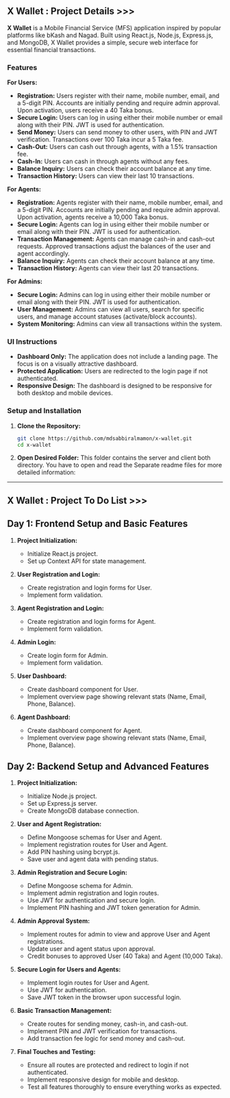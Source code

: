 ## X Wallet : Project Details >>>

**X Wallet** is a Mobile Financial Service (MFS) application inspired by popular platforms like bKash and Nagad. Built using React.js, Node.js, Express.js, and MongoDB, X Wallet provides a simple, secure web interface for essential financial transactions.

### Features

**For Users:**
- **Registration:** Users register with their name, mobile number, email, and a 5-digit PIN. Accounts are initially pending and require admin approval. Upon activation, users receive a 40 Taka bonus.
- **Secure Login:** Users can log in using either their mobile number or email along with their PIN. JWT is used for authentication.
- **Send Money:** Users can send money to other users, with PIN and JWT verification. Transactions over 100 Taka incur a 5 Taka fee.
- **Cash-Out:** Users can cash out through agents, with a 1.5% transaction fee.
- **Cash-In:** Users can cash in through agents without any fees.
- **Balance Inquiry:** Users can check their account balance at any time.
- **Transaction History:** Users can view their last 10 transactions.

**For Agents:**
- **Registration:** Agents register with their name, mobile number, email, and a 5-digit PIN. Accounts are initially pending and require admin approval. Upon activation, agents receive a 10,000 Taka bonus.
- **Secure Login:** Agents can log in using either their mobile number or email along with their PIN. JWT is used for authentication.
- **Transaction Management:** Agents can manage cash-in and cash-out requests. Approved transactions adjust the balances of the user and agent accordingly.
- **Balance Inquiry:** Agents can check their account balance at any time.
- **Transaction History:** Agents can view their last 20 transactions.

**For Admins:**
- **Secure Login:** Admins can log in using either their mobile number or email along with their PIN. JWT is used for authentication.
- **User Management:** Admins can view all users, search for specific users, and manage account statuses (activate/block accounts).
- **System Monitoring:** Admins can view all transactions within the system.

### UI Instructions
- **Dashboard Only:** The application does not include a landing page. The focus is on a visually attractive dashboard.
- **Protected Application:** Users are redirected to the login page if not authenticated.
- **Responsive Design:** The dashboard is designed to be responsive for both desktop and mobile devices.

### Setup and Installation
1. **Clone the Repository:**
   ```sh
   git clone https://github.com/mdsabbiralmamon/x-wallet.git
   cd x-wallet
   ```
2. **Open Desired Folder:**
This folder contains the server and client both directory. You have to open and read the Separate readme files for more detailed information:
---

## X Wallet : Project To Do List >>>

## Day 1: Frontend Setup and Basic Features


1. **Project Initialization:**
   - Initialize React.js project.
   - Set up Context API for state management.

2. **User Registration and Login:**
   - Create registration and login forms for User.
   - Implement form validation.


3. **Agent Registration and Login:**
   - Create registration and login forms for Agent.
   - Implement form validation.

4. **Admin Login:**
   - Create login form for Admin.
   - Implement form validation.


5. **User Dashboard:**
   - Create dashboard component for User.
   - Implement overview page showing relevant stats (Name, Email, Phone, Balance).

6. **Agent Dashboard:**
   - Create dashboard component for Agent.
   - Implement overview page showing relevant stats (Name, Email, Phone, Balance).

## Day 2: Backend Setup and Advanced Features


1. **Project Initialization:**
   - Initialize Node.js project.
   - Set up Express.js server.
   - Create MongoDB database connection.

2. **User and Agent Registration:**
   - Define Mongoose schemas for User and Agent.
   - Implement registration routes for User and Agent.
   - Add PIN hashing using bcrypt.js.
   - Save user and agent data with pending status.


3. **Admin Registration and Secure Login:**
   - Define Mongoose schema for Admin.
   - Implement admin registration and login routes.
   - Use JWT for authentication and secure login.
   - Implement PIN hashing and JWT token generation for Admin.

4. **Admin Approval System:**
   - Implement routes for admin to view and approve User and Agent registrations.
   - Update user and agent status upon approval.
   - Credit bonuses to approved User (40 Taka) and Agent (10,000 Taka).


5. **Secure Login for Users and Agents:**
   - Implement login routes for User and Agent.
   - Use JWT for authentication.
   - Save JWT token in the browser upon successful login.

6. **Basic Transaction Management:**
   - Create routes for sending money, cash-in, and cash-out.
   - Implement PIN and JWT verification for transactions.
   - Add transaction fee logic for send money and cash-out.

7. **Final Touches and Testing:**
   - Ensure all routes are protected and redirect to login if not authenticated.
   - Implement responsive design for mobile and desktop.
   - Test all features thoroughly to ensure everything works as expected.
